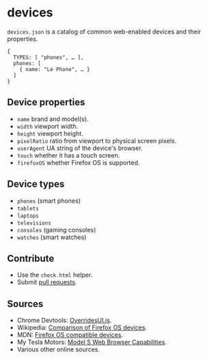 # devices

`devices.json` is a catalog of common web-enabled devices and their properties.

    {
      TYPES: [ "phones", … ],
      phones: [
        { name: "Le Phone", … }
      ]
    }

## Device properties

- `name` brand and model(s).
- `width` viewport width.
- `height` viewport height.
- `pixelRatio` ratio from viewport to physical screen pixels.
- `userAgent` UA string of the device's browser.
- `touch` whether it has a touch screen.
- `firefoxOS` whether Firefox OS is supported.

## Device types

- `phones` (smart phones)
- `tablets`
- `laptops`
- `televisions`
- `consoles` (gaming consoles)
- `watches` (smart watches)

## Contribute

- Use the `check.html` helper.
- Submit [pull requests](https://github.com/jankeromnes/devices/pulls).

## Sources

- Chrome Devtools: [OverridesUI.js](https://code.google.com/p/chromium/codesearch#chromium/src/third_party/WebKit/Source/devtools/front_end/toolbox/OverridesUI.js&l=251).
- Wikipedia: [Comparison of Firefox OS devices](https://en.wikipedia.org/wiki/Comparison_of_Firefox_OS_devices).
- MDN: [Firefox OS compatible devices](https://developer.mozilla.org/en-US/Firefox_OS/Firefox_OS_build_prerequisites).
- My Tesla Motors: [Model S Web Browser Capabilities](http://my.teslamotors.com/fr_CA/forum/forums/tesla-model-s-web-browser-capabilities).
- Various other online sources.
